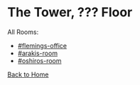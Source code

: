 # The Tower, ??? Floor

All Rooms:
* [#flemings-office](https://astreatss.github.io/PD-Season-1-Archive/MysteryFloor/Danganronpa_%20Prospective%20Despair%20-%20The%20Tower%2C%20___%20Floor%20(KG)%20-%20flemings-office%20%5B800526759262420992%5D.html)
* [#arakis-room](https://astreatss.github.io/PD-Season-1-Archive/MysteryFloor/Danganronpa_%20Prospective%20Despair%20-%20The%20Tower%2C%20___%20Floor%20(KG)%20-%20arakis-room%20%5B801490410701586522%5D.html)
* [#oshiros-room](https://astreatss.github.io/PD-Season-1-Archive/MysteryFloor/Danganronpa_%20Prospective%20Despair%20-%20The%20Tower%2C%20___%20Floor%20(KG)%20-%20oshiros-room%20%5B803006265251856454%5D.html)

[Back to Home](https://astreatss.github.io/PD-Season-1-Archive/)
